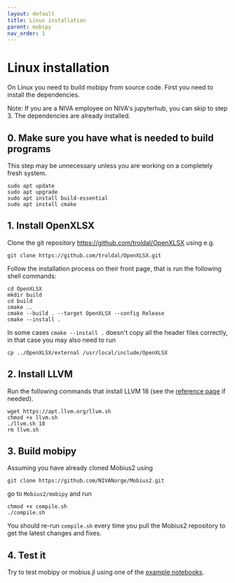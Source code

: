 ```yaml
---
layout: default
title: Linux installation
parent: mobipy
nav_order: 1
---
```


# Linux installation

On Linux you need to build mobipy from source code. First you need to install the dependencies. 

Note: If you are a NIVA employee on NIVA's jupyterhub, you can skip to step 3. The dependencies are already installed.

## 0. Make sure you have what is needed to build programs

This step may be unnecessary unless you are working on a completely fresh system.

```shell
sudo apt update
sudo apt upgrade
sudo apt install build-essential
sudo apt install cmake
```

## 1. Install OpenXLSX

Clone the git repository https://github.com/troldal/OpenXLSX using e.g.

```shell
git clone https://github.com/troldal/OpenXLSX.git
```

Follow the installation process on their front page, that is run the following shell commands:

```shell
cd OpenXLSX
mkdir build
cd build
cmake ..
cmake --build . --target OpenXLSX --config Release
cmake --install .
```

In some cases `cmake --install .` doesn't copy all the header files correctly, in that case you may also need to run

```shell
cp ../OpenXLSX/external /usr/local/include/OpenXLSX
```

## 2. Install LLVM

Run the following commands that install LLVM 18 (see the [reference page](https://apt.llvm.org/) if needed).

```shell
wget https://apt.llvm.org/llvm.sh
chmod +x llvm.sh
./llvm.sh 18
rm llvm.sh
```

## 3. Build mobipy

Assuming you have already cloned Mobius2 using

```shell
git clone https://github.com/NIVANorge/Mobius2.git
```

go to `Mobius2/mobipy` and run

```shell
chmod +x compile.sh
./compile.sh
```

You should re-run `compile.sh` every time you pull the Mobius2 repository to get the latest changes and fixes.

## 4. Test it

Try to test mobipy or mobius.jl using one of the [example notebooks](https://github.com/NIVANorge/Mobius2/blob/main/example_notebooks/).